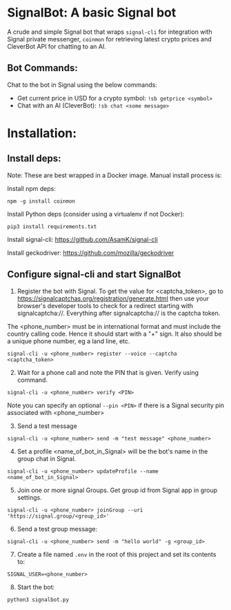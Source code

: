 # SignalBot: A basic Signal bot

A crude and simple Signal bot that wraps `signal-cli` for integration with Signal private messenger, `coinmon` for retrieving latest crypto prices and CleverBot API for chatting to an AI.

## Bot Commands:

Chat to the bot in Signal using the below commands:

- Get current price in USD for a crypto symbol: `!sb getprice <symbol>`
- Chat with an AI (CleverBot): `!sb chat <some message>`

# Installation: 

## Install deps:

Note: These are best wrapped in a Docker image. Manual install process is:

Install npm deps:
```
npm -g install coinmon
```

Install Python deps (consider using a virtualenv if not Docker):
```
pip3 install requirements.txt
```

Install signal-cli: https://github.com/AsamK/signal-cli

Install geckodriver: https://github.com/mozilla/geckodriver

## Configure signal-cli and start SignalBot

1. Register the bot with Signal. 
To  get the value for <captcha_token>, go to https://signalcaptchas.org/registration/generate.html then use your browser's developer tools to check for a redirect starting with signalcaptcha://. Everything after signalcaptcha:// is the captcha token.

The <phone_number> must be in international format and must include the country calling code. Hence it should start with a "+" sign. It also should be a unique phone number, eg a land line, etc.

```
signal-cli -u <phone_number> register --voice --captcha <captcha_token>
```

2. Wait for a phone call and note the PIN that is given. Verify using command.
```
signal-cli -u <phone_number> verify <PIN>
```
Note you can specify an optional `--pin <PIN>` if there is a Signal security pin associated with <phone_number>

3. Send a test message
```
signal-cli -u <phone_number> send -m "test message" <phone_number>
```

4. Set a profile
<name_of_bot_in_Signal> will be the bot's name in the group chat in Signal.

```
signal-cli -u <phone_number> updateProfile --name <name_of_bot_in_Signal>
```

5. Join one or more signal Groups. Get group id from Signal app in group settings.
```
signal-cli -u <phone_number> joinGroup --uri 'https://signal.group/<group_id>'
```
6. Send a test group message:
```
signal-cli -u <phone_number> send -m "hello world" -g <group_id>
```
7. Create a file named `.env` in the root of this project and set its contents to:
```
SIGNAL_USER=<phone_number>
```
8. Start the bot:
```
python3 signalbot.py
```
